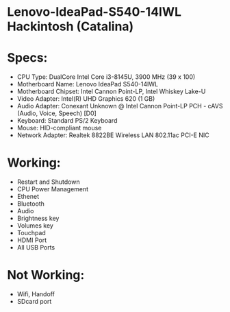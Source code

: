 # Lenovo-IdeaPad-S540-14IWL Hackintosh (Catalina)

# Specs:
- CPU Type: DualCore Intel Core i3-8145U, 3900 MHz (39 x 100)
- Motherboard Name: Lenovo IdeaPad S540-14IWL
- Motherboard Chipset: Intel Cannon Point-LP, Intel Whiskey Lake-U
- Video Adapter: Intel(R) UHD Graphics 620 (1 GB)
- Audio Adapter: Conexant Unknown @ Intel Cannon Point-LP PCH - cAVS (Audio, Voice, Speech) [D0]
- Keyboard: Standard PS/2 Keyboard
- Mouse: HID-compliant mouse
- Network Adapter: Realtek 8822BE Wireless LAN 802.11ac PCI-E NIC

# Working:
- Restart and Shutdown
- CPU Power Management
- Ethenet 
- Bluetooth
- Audio 
- Brightness key
- Volumes key
- Touchpad
- HDMI Port
- All USB Ports

# Not Working:
- Wifi, Handoff
- SDcard port
